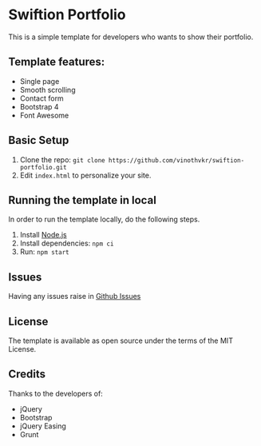 # Swiftion Portfolio

This is a simple template for developers who wants to show their portfolio.

## Template features:

- Single page
- Smooth scrolling
- Contact form
- Bootstrap 4
- Font Awesome

## Basic Setup

1. Clone the repo: `git clone https://github.com/vinothvkr/swiftion-portfolio.git`
2. Edit `index.html` to personalize your site.

## Running the template in local
In order to run the template locally, do the following steps.

1. Install [Node.js](https://nodejs.org)
2. Install dependencies: `npm ci`
3. Run: `npm start`

## Issues
Having any issues raise in [Github Issues](https://github.com/vinothvkr/swiftion-portfolio/issues)

## License
The template is available as open source under the terms of the MIT License.

## Credits
Thanks to the developers of:

- jQuery
- Bootstrap
- jQuery Easing
- Grunt
